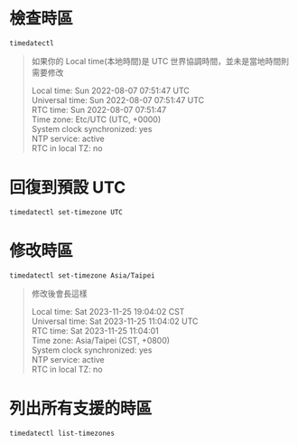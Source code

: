 # 檢查時區
```timedatectl```

> 如果你的 Local time(本地時間)是 UTC 世界協調時間，並未是當地時間則需要修改
> 
> Local time: Sun 2022-08-07 07:51:47 UTC  
> Universal time: Sun 2022-08-07 07:51:47 UTC  
> RTC time: Sun 2022-08-07 07:51:47  
> Time zone: Etc/UTC (UTC, +0000)  
> System clock synchronized: yes  
> NTP service: active  
> RTC in local TZ: no  

# 回復到預設 UTC
```timedatectl set-timezone UTC```

# 修改時區
```timedatectl set-timezone Asia/Taipei```
> 修改後會長這樣  
> 
> Local time: Sat 2023-11-25 19:04:02 CST  
> Universal time: Sat 2023-11-25 11:04:02 UTC  
> RTC time: Sat 2023-11-25 11:04:01  
> Time zone: Asia/Taipei (CST, +0800)  
> System clock synchronized: yes  
> NTP service: active  
> RTC in local TZ: no  

# 列出所有支援的時區
```timedatectl list-timezones```